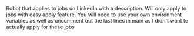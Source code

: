 Robot that applies to jobs on LinkedIn with a description. Will only apply to jobs with easy apply feature. You will need to use your own environment variables as well as uncomment out the last lines in main as I didn't want to actually apply for these jobs
